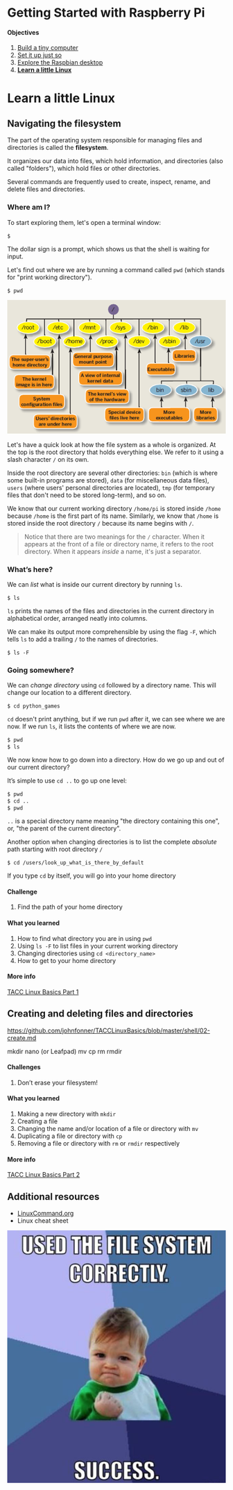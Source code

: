 Getting Started with Raspberry Pi
=================================

#### Objectives
1. [Build a tiny computer](01-build.md)
2. [Set it up just so](02-configuring.md)
3. [Explore the Raspbian desktop](03-raspbian-desktop.md)
4. **[Learn a little Linux](04-linux-101.md)**

# Learn a little Linux

## Navigating the filesystem

The part of the operating system responsible for managing files 
and directories is called the **filesystem**.

It organizes our data into files, which hold information, and directories 
(also called "folders"), which hold files or other directories.

Several commands are frequently used to create, inspect, rename, 
and delete files and directories.

### Where am I?

To start exploring them, let's open a terminal window:

```
$
```

The dollar sign is a prompt, which shows us that the shell is waiting for input.

Let's find out where we are by running a command called `pwd`
(which stands for "print working directory").

```
$ pwd
```

![Linux Filesystem](images/linux_filesystem.png)

Let's have a quick look at how the file system as a whole is organized.
At the top is the root directory that holds everything else.
We refer to it using a slash character `/` on its own.

Inside the root directory are several other directories:
`bin` (which is where some built-in programs are stored),
`data` (for miscellaneous data files),
`users` (where users' personal directories are located),
`tmp` (for temporary files that don't need to be stored long-term),
and so on.

We know that our current working directory `/home/pi` is stored inside `/home`
because `/home` is the first part of its name.
Similarly, we know that `/home` is stored inside the root directory `/`
because its name begins with `/`.

> Notice that there are two meanings for the `/` character.
> When it appears at the front of a file or directory name,
> it refers to the root directory. When it appears *inside* a name,
> it's just a separator.

### What’s here?

We can *list* what is inside our current directory by running `ls`.

```
$ ls
```

`ls` prints the names of the files and directories in the current directory in alphabetical order,
arranged neatly into columns.

We can make its output more comprehensible by using the flag `-F`,
which tells `ls` to add a trailing `/` to the names of directories.

```
$ ls -F
```

### Going somewhere?

We can *change directory* using `cd` followed by a directory name.  This will change our location to a different directory.

```
$ cd python_games
```

`cd` doesn't print anything, but if we run `pwd` after it, we can see where we are now.
If we run `ls`, it lists the contents of where we are now.

```
$ pwd
$ ls
```

We now know how to go down into a directory.
How do we go up and out of our current directory?

It’s simple to use `cd ..` to go up one level:

```
$ pwd
$ cd ..
$ pwd
```

`..` is a special directory name meaning
"the directory containing this one", or, "the parent of the current directory".

Another option when changing directories is to list the complete *absolute* path starting with root directory `/`

```
$ cd /users/look_up_what_is_there_by_default
```

If you type `cd` by itself, you will go into your home directory

#### Challenge

1. Find the path of your home directory

#### What you learned

1. How to find what directory you are in using `pwd`
2. Using `ls -F` to list files in your current working directory
3. Changing directories using `cd <directory_name>`
4. How to get to your home directory

#### More info

[TACC Linux Basics Part 1](https://github.com/johnfonner/TACCLinuxBasics/blob/master/shell/01-filedir.md)


## Creating and deleting files and directories

https://github.com/johnfonner/TACCLinuxBasics/blob/master/shell/02-create.md

mkdir
nano   (or Leafpad)
mv
cp
rm
rmdir



#### Challenges

1. Don’t erase your filesystem!

#### What you learned

1. Making a new directory with `mkdir`
2. Creating a file
3. Changing the name and/or location of a file or directory with `mv`
4. Duplicating a file or directory with `cp`
5. Removing a file or directory with `rm` or `rmdir` respectively


#### More info

[TACC Linux Basics Part 2](https://github.com/johnfonner/TACCLinuxBasics/blob/master/shell/02-create.md)

## Additional resources
* [LinuxCommand.org](http://linuxcommand.org/)
* Linux cheat sheet

![Filesystem Success](images/filesystem_meme.png)

